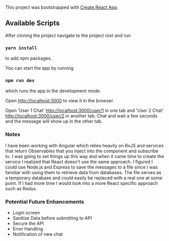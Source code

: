 This project was bootstrapped with [Create React App](https://github.com/facebook/create-react-app).

## Available Scripts

After cloning the project navigate to the project root and run

### `yarn install`

to add npm packages.

You can start the app by running

### `npm run dev`

which runs the app in the development mode.

Open [http://localhost:3000](http://localhost:3000) to view it in the browser.

Open 'User 1 Chat' [http://localhost:3000/user/1](http://localhost:3000/user/1) in one tab and 'User 2 Chat' [http://localhost:3000/user/2](http://localhost:3000/user/2) in another tab. Chat and wait a few seconds and the message will show up in the other tab.

### Notes

I have been working with Angular which relies heavily on RxJS and services that return Observables that you inject into the component and subscribe to. I was going to set things up this way and when it came time to create the service I realized that React doesn't use the same approach. I figured I could use Node.js and Express to save the messages to a file since I was familiar with using them to retrieve data from databases. The file serves as a temporary database and could easily be replaced with a real one at some point. If I had more time I would look into a more React specific approach such as Redux.

### Potential Future Enhancements

- Login screen
- Sanitize Data before submitting to API
- Secure the API
- Error Handling
- Notification of new chat
